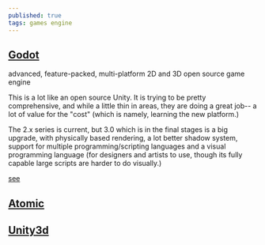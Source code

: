 ```yaml
---
published: true
tags: games engine
---
```

## [Godot](https://godotengine.org/)

advanced, feature-packed, multi-platform 2D and 3D open source game engine

This is a lot like an open source Unity. It is trying to be pretty comprehensive, and while a little thin in areas, they are doing a great job-- a lot of value for the "cost" (which is namely, learning the new platform.)

The 2.x series is current, but 3.0 which is in the final stages is a big upgrade, with physically based rendering, a lot better shadow system, support for multiple programming/scripting languages and a visual programming language (for designers and artists to use, though its fully capable large scripts are harder to do visually.)

[see](https://godotengine.org/features)

## [Atomic](https://atomicgameengine.com/)



## [Unity3d]()
